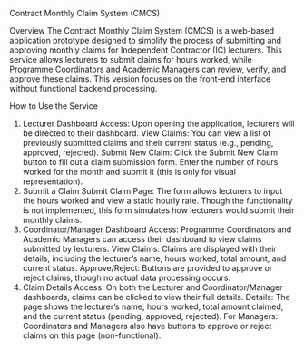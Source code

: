 Contract Monthly Claim System (CMCS)

Overview
The Contract Monthly Claim System (CMCS) is a web-based application prototype designed to simplify the process of submitting and approving monthly claims for Independent Contractor (IC) lecturers. This service allows lecturers to submit claims for hours worked, while Programme Coordinators and Academic Managers can review, verify, and approve these claims. This version focuses on the front-end interface without functional backend processing.

How to Use the Service
1. Lecturer Dashboard
Access: Upon opening the application, lecturers will be directed to their dashboard.
View Claims: You can view a list of previously submitted claims and their current status (e.g., pending, approved, rejected).
Submit New Claim:
Click the Submit New Claim button to fill out a claim submission form.
Enter the number of hours worked for the month and submit it (this is only for visual representation).
2. Submit a Claim
Submit Claim Page:
The form allows lecturers to input the hours worked and view a static hourly rate.
Though the functionality is not implemented, this form simulates how lecturers would submit their monthly claims.
3. Coordinator/Manager Dashboard
Access: Programme Coordinators and Academic Managers can access their dashboard to view claims submitted by lecturers.
View Claims: Claims are displayed with their details, including the lecturer’s name, hours worked, total amount, and current status.
Approve/Reject:
Buttons are provided to approve or reject claims, though no actual data processing occurs.
4. Claim Details
Access: On both the Lecturer and Coordinator/Manager dashboards, claims can be clicked to view their full details.
Details: The page shows the lecturer’s name, hours worked, total amount claimed, and the current status (pending, approved, rejected).
For Managers: Coordinators and Managers also have buttons to approve or reject claims on this page (non-functional).
